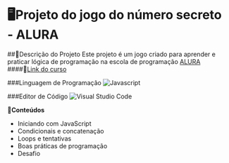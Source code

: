 # 🖥️Projeto do jogo do número secreto - ALURA

##📑Descrição do Projeto
Este projeto é um jogo criado para aprender e praticar lógica de programação na escola de programação [ALURA](https://cursos.alura.com.br/loginForm?logout)
####🔗[Link do curso](https://cursos.alura.com.br/course/logica-programacao-mergulhe-programacao-javascript)

###Linguagem de Programação
![ Javascript](https://logos-world.net/wp-content/uploads/2023/02/JavaScript-Logo.png) 

###Editor de Código
![Visual Studio Code](https://repository-images.githubusercontent.com/657248114/d3c7b91a-b285-4d1e-8429-5de1acc5f61e)

**🧾Conteúdos**
- Iniciando com JavaScript
- Condicionais e concatenação
- Loops e tentativas
- Boas práticas de programação
- Desafio

